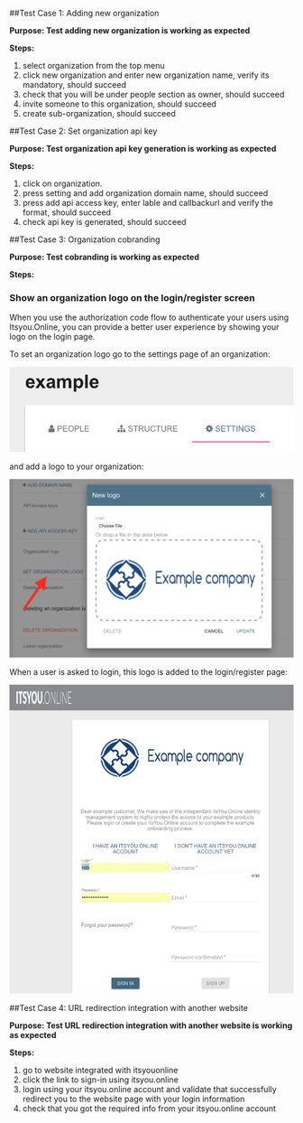 ##Test Case 1: Adding new organization

**Purpose: Test adding new organization is working as expected**

**Steps:**

1. select organization from the top menu
2. click new organization and enter new organization name, verify its mandatory, should succeed
3. check that you will be under people section as owner, should succeed
4. invite someone to this organization, should succeed
5. create sub-organization, should succeed

##Test Case 2: Set organization api key

**Purpose: Test organization api key generation is working as expected**

**Steps:**

1. click on organization.
2. press setting and add organization domain name, should succeed
3. press add api access key, enter lable and callbackurl and verify the format, should succeed
4. check api key is generated, should succeed


##Test Case 3: Organization cobranding 

**Purpose: Test cobranding is working as expected**

**Steps:**

### Show an organization logo on the login/register screen

When you use the authorization code flow to authenticate your users using Itsyou.Online, you can provide a better user experience by showing your logo on the login page.

To set an organization logo go to the settings page of an organization:

![Organization Settings](OrganizationSettingsTab.png)

and add a logo to your organization:

![Set organization logo](SetOrganizationLogo.png)

When a user is asked to login, this logo is added to the login/register page:

![Branded login page](BrandedLoginPage.png)


##Test Case 4: URL redirection integration with another website

**Purpose: Test URL redirection integration with another website is working as expected**

**Steps:**

1. go to website integrated with itsyouonline
2. click the link to sign-in using itsyou.online
3. login using your itsyou.online account and validate that successfully redirect you to the website page with your login information
4. check that you got the required info from your itsyou.online account

